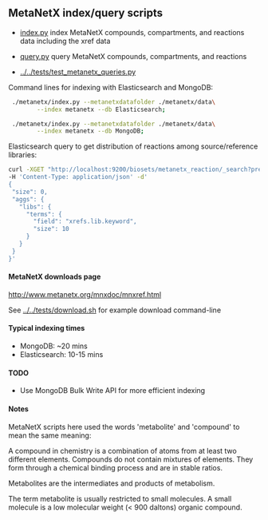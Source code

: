 
## MetaNetX index/query scripts

* [index.py](index.py) index MetaNetX compounds, compartments, and reactions
 data including the xref data

* [query.py](query.py) query MetaNetX compounds, compartments, and reactions 

* [../../tests/test_metanetx_queries.py](../../tests/test_metanetx_queries.py)

Command lines for indexing with Elasticsearch and MongoDB:
  
```bash
 ./metanetx/index.py --metanetxdatafolder ./metanetx/data\
        --index metanetx --db Elasticsearch;

 ./metanetx/index.py --metanetxdatafolder ./metanetx/data\
        --index metanetx --db MongoDB;
```


Elasticsearch query to get distribution of reactions among source/reference
libraries: 
 ```bash
curl -XGET "http://localhost:9200/biosets/metanetx_reaction/_search?pretty=true"\
 -H 'Content-Type: application/json' -d'
{
  "size": 0,
  "aggs": {
    "libs": {
      "terms": {
        "field": "xrefs.lib.keyword",
        "size": 10
      }
    }
  }
}'
```

#### MetaNetX downloads page

http://www.metanetx.org/mnxdoc/mnxref.html

See [../../tests/download.sh](../../tests/download.sh)
 for example download command-line


#### Typical indexing times
* MongoDB: ~20 mins
* Elasticsearch: 10-15 mins


#### TODO
* Use MongoDB Bulk Write API for more efficient indexing

#### Notes
MetaNetX scripts here used the words 'metabolite' and 'compound' to mean 
the same meaning:

A compound in chemistry is a combination of atoms from at least two
different elements. Compounds do not contain mixtures of elements.
They form through a chemical binding process and are in stable ratios.

Metabolites are the intermediates and products of metabolism.

The term metabolite is usually restricted to small molecules.
A small molecule is a low molecular weight (< 900 daltons) organic compound.
